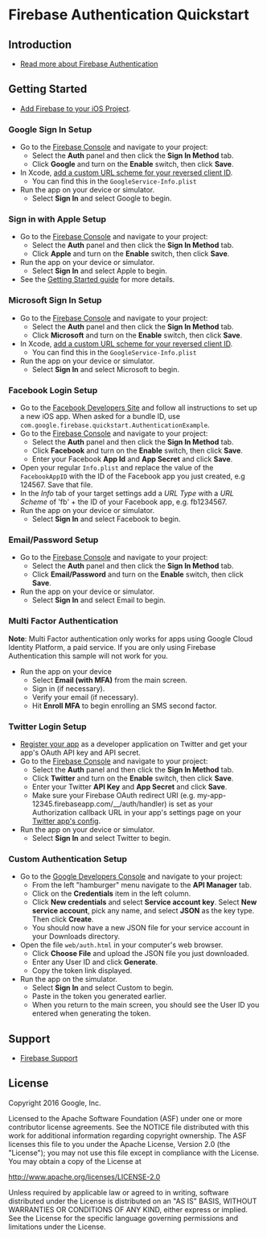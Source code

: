 Firebase Authentication Quickstart
=============================

Introduction
------------

- [Read more about Firebase Authentication](https://firebase.google.com/docs/auth/)

Getting Started
---------------

- [Add Firebase to your iOS Project](https://firebase.google.com/docs/ios/setup).


### Google Sign In Setup
- Go to the [Firebase Console](https://console.firebase.google.com) and navigate to your project:
  - Select the **Auth** panel and then click the **Sign In Method** tab.
  - Click **Google** and turn on the **Enable** switch, then click **Save**.
- In Xcode, [add a custom URL scheme for your reversed client ID](https://developers.google.com/identity/sign-in/ios/start-integrating).
  - You can find this in the `GoogleService-Info.plist`
- Run the app on your device or simulator.
    - Select **Sign In** and select Google to begin.

### Sign in with Apple Setup
- Go to the [Firebase Console](https://console.firebase.google.com) and navigate to your project:
  - Select the **Auth** panel and then click the **Sign In Method** tab.
  - Click **Apple** and turn on the **Enable** switch, then click **Save**.
- Run the app on your device or simulator.
    - Select **Sign In** and select Apple to begin.
- See the [Getting Started guide](https://firebase.google.com/docs/auth/ios/apple) for more details.

### Microsoft Sign In Setup
- Go to the [Firebase Console](https://console.firebase.google.com) and navigate to your project:
  - Select the **Auth** panel and then click the **Sign In Method** tab.
  - Click **Microsoft** and turn on the **Enable** switch, then click **Save**.
- In Xcode, [add a custom URL scheme for your reversed client ID](https://developers.google.com/identity/sign-in/ios/start-integrating).
  - You can find this in the `GoogleService-Info.plist`
- Run the app on your device or simulator.
    - Select **Sign In** and select Microsoft to begin.

### Facebook Login Setup
- Go to the [Facebook Developers Site](https://developers.facebook.com) and follow all
  instructions to set up a new iOS app. When asked for a bundle ID, use
  `com.google.firebase.quickstart.AuthenticationExample`.
- Go to the [Firebase Console](https://console.firebase.google.com) and navigate to your project:
  - Select the **Auth** panel and then click the **Sign In Method** tab.
  - Click **Facebook** and turn on the **Enable** switch, then click **Save**.
  - Enter your Facebook **App Id** and **App Secret** and click **Save**.
- Open your regular `Info.plist` and replace the value of the `FacebookAppID` with the ID of the
  Facebook app you just created, e.g 124567. Save that file.
- In the *Info* tab of your target settings add a *URL Type* with a *URL Scheme* of 'fb' + the ID
  of your Facebook app, e.g. fb1234567.
- Run the app on your device or simulator.
    - Select **Sign In** and select Facebook to begin.

### Email/Password Setup
- Go to the [Firebase Console](https://console.firebase.google.com) and navigate to your project:
  - Select the **Auth** panel and then click the **Sign In Method** tab.
  - Click **Email/Password** and turn on the **Enable** switch, then click **Save**.
- Run the app on your device or simulator.
    - Select **Sign In** and select Email to begin.

### Multi Factor Authentication
**Note**: Multi Factor authentication only works for apps using Google Cloud Identity Platform,
a paid service. If you are only using Firebase Authentication this sample will not work for you.

- Run the app on your device
    - Select **Email (with MFA)** from the main screen.
    - Sign in (if necessary).
    - Verify your email (if necessary).
    - Hit **Enroll MFA** to begin enrolling an SMS second factor.

### Twitter Login Setup
- [Register your app](https://apps.twitter.com) as a developer application on Twitter and get your
  app's OAuth API key and API secret.
- Go to the [Firebase Console](https://console.firebase.google.com) and navigate to your project:
  - Select the **Auth** panel and then click the **Sign In Method** tab.
  - Click **Twitter** and turn on the **Enable** switch, then click **Save**.
  - Enter your Twitter **API Key** and **App Secret** and click **Save**.
  - Make sure your Firebase OAuth redirect URI (e.g. my-app-12345.firebaseapp.com/__/auth/handler) is set as your  
    Authorization callback URL in your app's settings page on your [Twitter app's config](https://apps.twitter.com).
- Run the app on your device or simulator.
    - Select **Sign In** and select Twitter to begin.

### Custom Authentication Setup
- Go to the [Google Developers Console](https://console.developers.google.com/project) and navigate to your project:
    - From the left "hamburger" menu navigate to the **API Manager** tab.
    - Click on the **Credentials** item in the left column.
    - Click **New credentials** and select **Service account key**. Select **New service account**,
    pick any name, and select **JSON** as the key type. Then click **Create**.
    - You should now have a new JSON file for your service account in your Downloads directory.
- Open the file `web/auth.html` in your computer's web browser.
    - Click **Choose File** and upload the JSON file you just downloaded.
    - Enter any User ID and click **Generate**.
    - Copy the token link displayed.
- Run the app on the simulator.
    - Select **Sign In** and select Custom to begin.
    - Paste in the token you generated earlier.
    - When you return to the main screen, you should see the User ID you entered when generating the
      token.

Support
-------

- [Firebase Support](https://firebase.google.com/support/)

License
-------

Copyright 2016 Google, Inc.

Licensed to the Apache Software Foundation (ASF) under one or more contributor
license agreements.  See the NOTICE file distributed with this work for
additional information regarding copyright ownership.  The ASF licenses this
file to you under the Apache License, Version 2.0 (the "License"); you may not
use this file except in compliance with the License.  You may obtain a copy of
the License at

  http://www.apache.org/licenses/LICENSE-2.0

Unless required by applicable law or agreed to in writing, software
distributed under the License is distributed on an "AS IS" BASIS, WITHOUT
WARRANTIES OR CONDITIONS OF ANY KIND, either express or implied.  See the
License for the specific language governing permissions and limitations under
the License.
